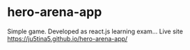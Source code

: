 # hero-arena-app
Simple game.
Developed as react.js learning exam...
Live site
https://ju5tina5.github.io/hero-arena-app/
